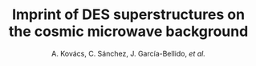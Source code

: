 ---
number: "22"
title: "Imprint of DES superstructures on the cosmic microwave background"
arxiv_link: "https://arxiv.org/abs/1610.00637"
arxiv_id: "1610.00637"
author: "A. Kov&aacute;cs, C. S&aacute;nchez, J. Garc&iacute;a-Bellido, <em>et al.</em>"
reviewed: True
journal: "MNRAS, 465, 4166 (2017)"
---